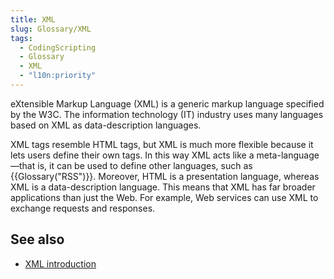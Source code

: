 ```yaml
---
title: XML
slug: Glossary/XML
tags:
  - CodingScripting
  - Glossary
  - XML
  - "l10n:priority"
---
```


eXtensible Markup Language (XML) is a generic markup language specified by the W3C. The information technology (IT) industry uses many languages based on XML as data-description languages.

XML tags resemble HTML tags, but XML is much more flexible because it lets users define their own tags. In this way XML acts like a meta-language—that is, it can be used to define other languages, such as {{Glossary("RSS")}}. Moreover, HTML is a presentation language, whereas XML is a data-description language. This means that XML has far broader applications than just the Web. For example, Web services can use XML to exchange requests and responses.

## See also

- [XML introduction](/en-US/docs/Web/XML/XML_introduction)
